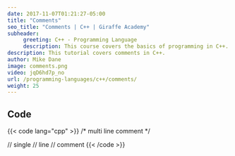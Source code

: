 ```yaml
---
date: 2017-11-07T01:21:27-05:00
title: "Comments"
seo_title: "Comments | C++ | Giraffe Academy"
subheader:
     greeting: C++ - Programming Language
     description: This course covers the basics of programming in C++. Work your way through the videos and we'll teach you everything you need to know to start your programming journey!
description: This tutorial covers comments in C++.
author: Mike Dane
image: comments.png
video: jqD6hd7p_no
url: /programming-languages/c++/comments/
weight: 25
---
```


## Code

{{< code lang="cpp" >}}
/*
multi
line
comment
*/

// single
// line
// comment
{{< /code >}}
